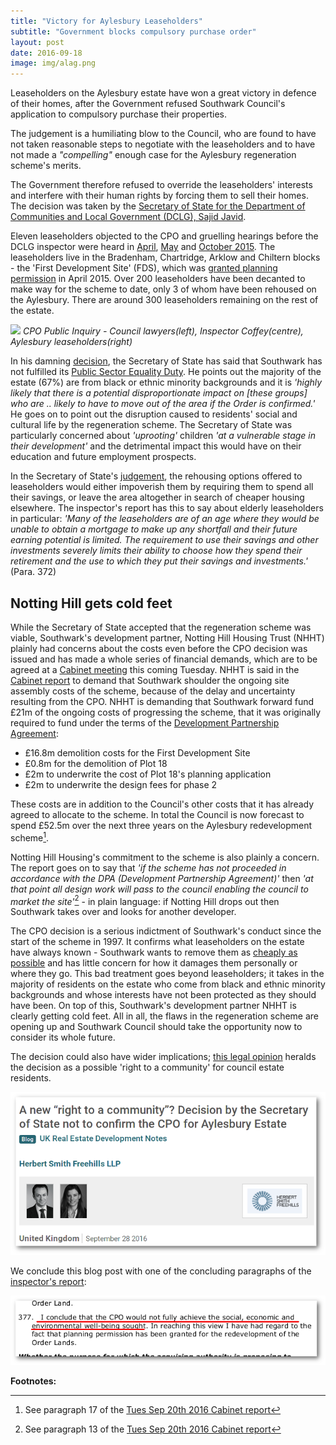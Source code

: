 ```yaml
---
title: "Victory for Aylesbury Leaseholders"
subtitle: "Government blocks compulsory purchase order"
layout: post
date: 2016-09-18
image: img/alag.png
---
```

Leaseholders on the Aylesbury estate have won a great victory in defence of their homes, after the Government refused Southwark Council's application to compulsory purchase their properties. 

The judgement is a humiliating blow to the Council, who are found to have not taken reasonable steps to negotiate with the leaseholders and to have not made a _"compelling"_ enough case for the Aylesbury regeneration scheme's merits. 

The Government therefore refused to override the leaseholders' interests and interfere with their human rights by forcing them to sell their homes. The decision was taken by the [Secretary of State for the Department of Communities and Local Government (DCLG), Sajid Javid](https://www.gov.uk/government/ministers/secretary-of-state-for-communities-and-local-government).

Eleven leaseholders objected to the CPO and gruelling hearings before the DCLG inspector were heard in [April](http://35percent.org/2015-05-02-aylesbury-estate-compulsory-purchase-order-public-inquiry/), [May](http://35percent.org/2015-05-16-aylesbury-cpo-inquiry-extra-time/) and [October 2015](http://35percent.org/2015-10-12-notting-hill-comes-clean/#aylesbury-cpo-inquiry-resumes). The leaseholders live in the Bradenham, Chartridge, Arklow and Chiltern blocks - the 'First Development Site' (FDS), which was [granted planning permission](http://35percent.org/2015-04-26-aylesbury-applications-approved/) in April 2015. Over 200 leaseholders have been decanted to make way for the scheme to date, only 3 of whom have been rehoused on the Aylesbury. There are around 300 leaseholders remaining on the rest of the estate. 

![](http://35percent.org/img/cpoinquiry.png)
*CPO Public Inquiry - Council lawyers(left), Inspector Coffey(centre), Aylesbury leaseholders(right)*

In his damning [decision](http://35percent.org/img/Decision_Letter_Final.pdf), the Secretary of State has said that Southwark has not fulfilled its [Public Sector Equality Duty](https://www.gov.uk/guidance/equality-act-2010-guidance). He points out the majority of the estate (67%) are from black or ethnic minority backgrounds and it is _'highly likely that there is a potential disproportionate impact on [these groups] who are .. likely to have to move out of the area if the Order is confirmed.'_ He goes on to point out the disruption caused to residents' social and cultural life by the regeneration scheme. The Secretary of State was particularly concerned about _'uprooting'_ children _'at a vulnerable stage in their development'_ and the detrimental impact this would have on their education and future employment prospects. 

In the Secretary of State's [judgement](http://35percent.org/img/inspectorsreport.pdf), the rehousing options offered to leaseholders would either impoverish them by requiring them to spend all their savings, or leave the area altogether in search of cheaper housing elsewhere. The inspector's report has this to say about elderly leaseholders in particular: _'Many of the leaseholders are of an age where they would be unable to obtain a mortgage to make up any shortfall and their future earning potential is limited. The requirement to use their savings and other investments severely limits their ability to choose how they spend their retirement and the use to which they put their savings and investments.'_ (Para. 372)

## Notting Hill gets cold feet

While the Secretary of State accepted that the regeneration scheme was viable, Southwark's development partner, Notting Hill Housing Trust (NHHT) plainly had concerns about the costs even before the CPO decision was issued and has made a whole series of financial demands, which are to be agreed at a [Cabinet meeting](http://moderngov.southwark.gov.uk/ieListDocuments.aspx?CId=302&MId=5373&Ver=4) this coming Tuesday. NHHT is said in the [Cabinet report](http://moderngov.southwark.gov.uk/documents/s63817/Report.Aylesbury%20Regeneration%20Delivery.pdf) to demand that Southwark shoulder the ongoing site assembly costs of the scheme, because of the delay and uncertainty resulting from the CPO. NHHT is demanding that Southwark forward fund £21m of the ongoing costs of progressing the scheme, that it was originally required to fund under the terms of the [Development Partnership Agreement](http://crappistmartin.github.io/images/LBS_NHHT_DPAgreement.pdf):

 * £16.8m demolition costs for the First Development Site
 * £0.8m for the demolition of Plot 18
 * £2m to underwrite the cost of Plot 18's planning application
 * £2m to underwrite the design fees for phase 2

These costs are in addition to the Council's other costs that it has already agreed to allocate to the scheme. In total the Council is now forecast to spend £52.5m over the next three years on the Aylesbury redevelopment scheme[^1]. 

Notting Hill Housing's commitment to the scheme is also plainly a concern. The report goes on to say that _'if the scheme has not proceeded in accordance with the DPA (Development Partnership Agreement)'_ then _'at that point all design work will pass to the council enabling the council to market the site'_[^2] - in plain language: if Notting Hill drops out then Southwark takes over and looks for another developer.


The CPO decision is a serious indictment of Southwark's conduct since the start of the scheme in 1997. It confirms what leaseholders on the estate have always known - Southwark wants to remove them as [cheaply as possible](http://35percent.org/aylesbury-estate/#bridging-the-viability-gap) and has little concern for how it damages them personally or where they go. This bad treatment goes beyond leaseholders; it takes in the majority of residents on the estate who come from black and ethnic minority backgrounds and whose interests have not been protected as they should have been. On top of this, Southwark's development partner NHHT is clearly getting cold feet. All in all, the flaws in the regeneration scheme are opening up and Southwark Council should take the opportunity now to consider its whole future.  

The decision could also have wider implications; [this legal opinion](http://www.lexology.com/library/detail.aspx?g=7d876b71-cdee-48a9-ad05-240a210b0d82) heralds the decision as a possible 'right to a community' for council estate residents.

![](/img/righttoacommunity.png)

We conclude this blog post with one of the concluding paragraphs of the [inspector's report](/img/inspectorsreport.pdf):

![](/img/inspectorsreport377.png) 

__Footnotes:__

[^1]: See paragraph 17 of the [Tues Sep 20th 2016 Cabinet report](http://moderngov.southwark.gov.uk/documents/s63817/Report.Aylesbury%20Regeneration%20Delivery.pdf)

[^2]: See paragraph 13 of the [Tues Sep 20th 2016 Cabinet report](http://moderngov.southwark.gov.uk/documents/s63817/Report.Aylesbury%20Regeneration%20Delivery.pdf)

<meta name="twitter:card" content="summary" />
<meta name="twitter:title" content="CPO Victory for Aylesbury Leaseholders" />
<meta name="twitter:description" content="Aylesbury estate leaseholders win legal fight against demolition of their homes" />
<meta name="twitter:image" content="http://35percent.org/img/cpoinquiry2.png" />
